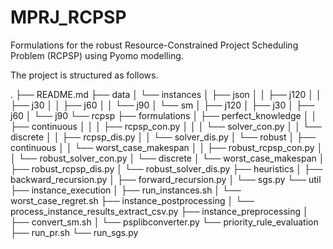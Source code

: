 # MPRJ_RCPSP

Formulations for the robust Resource-Constrained Project Scheduling Problem (RCPSP) using Pyomo modelling.

The project is structured as follows.

.
├── README.md
├── data
│   └── instances
│       ├── json
│       │   ├── j120
│       │   ├── j30
│       │   ├── j60
│       │   └── j90
│       └── sm
│           ├── j120
│           ├── j30
│           ├── j60
│           └── j90
└── rcpsp
    ├── formulations
    │   ├── perfect_knowledge
    │   │   ├── continuous
    │   │   │   ├── rcpsp_con.py
    │   │   │   └── solver_con.py
    │   │   └── discrete
    │   │       ├── rcpsp_dis.py
    │   │       └── solver_dis.py
    │   └── robust
    │       ├── continuous
    │       │   └── worst_case_makespan
    │       │       ├── robust_rcpsp_con.py
    │       │       └── robust_solver_con.py
    │       └── discrete
    │           └── worst_case_makespan
    │               ├── robust_rcpsp_dis.py
    │               └── robust_solver_dis.py
    ├── heuristics
    │   ├── backward_recursion.py
    │   ├── forward_recursion.py
    │   └── sgs.py
    └── util
        ├── instance_execution
        │   ├── run_instances.sh
        │   └── worst_case_regret.sh
        ├── instance_postprocessing
        │   └── process_instance_results_extract_csv.py
        ├── instance_preprocessing
        │   ├── convert_sm.sh
        │   └── psplibconverter.py
        └── priority_rule_evaluation
            ├── run_pr.sh
            └── run_sgs.py
